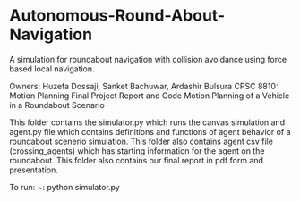 # Autonomous-Round-About-Navigation
A simulation for roundabout navigation with collision avoidance using force based local navigation.

Owners: Huzefa Dossaji, Sanket Bachuwar, Ardashir Bulsura
CPSC 8810: Motion Planning Final Project Report and Code
Motion Planning of a Vehicle in a Roundabout Scenario

This folder contains the simulator.py which runs the canvas simulation and agent.py file which contains definitions and functions of agent behavior of a roundabout scenerio simulation. 
This folder also contains agent csv file (crossing_agents) which has starting information for the agent on the roundabout.
This folder also contains our final report in pdf form and presentation.


To run:      ~: python simulator.py
